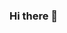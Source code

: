 ### Hi there 👋

<!--
**Aysharahna/AYSHARAHNA** is a ✨ _special_ ✨ repository because its `README.md` (this file) appears on your GitHub profile.

Here are some ideas to get you started:

- 🔭 I’m Aysha Rahna P
- 🌱 I’m currently learning Data Science and machine learning
- 👯 I am passionate about being a data scientist and to explore in depth the subjec
-  you can reach me at aysha.rahna30@gmail.com



